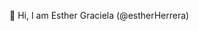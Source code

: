  👋 Hi, I am Esther Graciela (@estherHerrera)

<!--
**Estherherrera/estherherrera** is a  _special_ ✨ repository because its `README.md` (this file) appears on your GitHub profile.

Here are some ideas to get you started:

- 🔭 I’m currently looking for a job ...
- 🌱 I’m a junior full stack Dveloper trained by factoria F5  y udemy...
- 👯  I really love web programming, and as an electronic engineering student I have addressed this branch in all possible ways, training and creating new projects, searching for information, generating ideas and collaborative work....
- ✨ I am an empathetic person, adapting to each person, I am a fast learner, constant and applied, seeking to solve problems according to the possibilities of the moment
- 😎 I handle changes with ease.
- ⚡ I have initiative and support good decisions
-->
